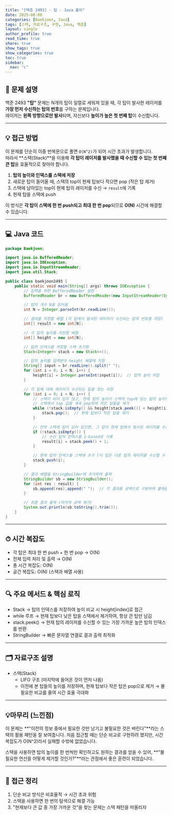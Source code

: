 ```yaml
---
title: "[백준 2493] - 탑 - Java 풀이"
date: 2025-08-08
categories: [Baekjoon, Java]
tags: [스택, 자료구조, 구현, Java, 백준]
layout: single
author_profile: true
read_time: true
share: true
show_tags: true
show_categories: true
toc: true
sidebar:
  nav: "c"
---
```


## 📌 문제 설명

백준 2493 **"탑"** 문제는 N개의 탑이 일렬로 세워져 있을 때, 각 탑이 발사한 레이저를 **가장 먼저 수신하는 탑의 번호**를 구하는 문제입니다.  
레이저는 **왼쪽 방향으로만 발사**되며, 자신보다 **높이가 높은 첫 번째 탑**이 수신합니다.

---

## 💡 접근 방법

이 문제를 단순히 이중 반복문으로 풀면 `O(N^2)`가 되어 시간 초과가 발생합니다.  
따라서 **스택(Stack)**을 이용해 **각 탑이 레이저를 발사했을 때 수신할 수 있는 첫 번째 큰 탑**을 효율적으로 찾아야 합니다.

1. **탑의 높이와 인덱스를 스택에 저장**
2. 새로운 탑이 들어올 때, 스택의 top이 현재 탑보다 작으면 pop (작은 탑 제거)
3. 스택에 남아있는 top이 현재 탑의 레이저를 수신 → `result`에 기록
4. 현재 탑을 스택에 push

이 방식은 **각 탑이 스택에 한 번 push되고 최대 한 번 pop**되므로 **O(N)** 시간에 해결할 수 있습니다.

---

## 💻 Java 코드

```java
package Baekjoon;

import java.io.BufferedReader;
import java.io.IOException;
import java.io.InputStreamReader;
import java.util.Stack;

public class baekjoon2493 {
    public static void main(String[] args) throws IOException {
        // 입력을 위한 BufferedReader 설정
        BufferedReader br = new BufferedReader(new InputStreamReader(System.in));

        // 탑의 개수 N을 읽어옴
        int N = Integer.parseInt(br.readLine());

        // 결과를 저장할 배열 (각 탑에서 발사된 레이저가 수신되는 탑의 번호를 저장)
        int[] result = new int[N];

        // 각 탑의 높이를 저장할 배열
        int[] height = new int[N];

        // 탑의 인덱스를 저장할 스택 초기화
        Stack<Integer> stack = new Stack<>();

        // 탑의 높이를 입력받아 height 배열에 저장
        String[] input = br.readLine().split(" ");
        for (int i = 0; i < N; i++) {
            height[i] = Integer.parseInt(input[i]);  // 탑의 높이 저장
        }

        // 각 탑에 대해 레이저가 수신되는 탑을 찾는 과정
        for (int i = 0; i < N; i++) {
            // 스택이 비어 있지 않고, 현재 탑의 높이가 스택의 top에 있는 탑의 높이보다 클 때
            // 스택에서 top 값을 계속 pop하여 작은 탑들을 제거
            while (!stack.isEmpty() && height[stack.peek()] < height[i]) {
                stack.pop();  // 현재 탑보다 작은 탑을 제거
            }

            // 만약 스택에 탑이 남아 있으면, 그 탑이 현재 탑에서 발사된 레이저를 수신하는 탑
            if (!stack.isEmpty()) {
                // 수신 탑의 인덱스를 1-based로 기록
                result[i] = stack.peek() + 1;
            }

            // 현재 탑의 인덱스를 스택에 추가 (이 탑은 다른 탑의 레이저를 수신할 수 있을 수 있음)
            stack.push(i);
        }

        // 결과 배열을 StringBuilder에 추가하여 출력
        StringBuilder sb = new StringBuilder();
        for (int res : result) {
            sb.append(res).append(" ");  // 각 결과를 공백으로 구분하여 붙여줌
        }

        // 최종 결과 출력 (마지막 공백 제거)
        System.out.println(sb.toString().trim());
    }
}
```

---

## ⏱ 시간 복잡도

- 각 탑은 최대 한 번 push + 한 번 pop → O(N)
- 전체 입력 처리 및 출력 → O(N)
- 총 시간 복잡도: O(N)
- 공간 복잡도: O(N) (스택과 배열 사용)

---

## 🔍 주요 메서드 & 핵심 로직

- Stack<Integer>
  → 탑의 인덱스를 저장하여 높이 비교 시 height[index]로 접근
- while 루프
  → 현재 탑보다 낮은 탑을 스택에서 제거하여, 항상 큰 탑만 남김
- stack.peek()
  → 현재 탑의 레이저를 수신할 수 있는 가장 가까운 높은 탑의 인덱스를 반환
- StringBuilder
  → 빠른 문자열 연결로 결과 출력 최적화

---

## 🗂 자료구조 설명

- 스택(Stack)
  - LIFO 구조 (마지막에 들어온 것이 먼저 나옴)
  - 이전에 본 탑들의 높이를 저장하며, 현재 탑보다 작은 탑은 pop으로 제거
    → 불필요한 비교를 줄여 시간 효율 극대화

---

## 💡마무리 (느낀점)

이 문제는 **"이전의 정보 중에서 필요한 것만 남기고 불필요한 것은 버린다"**라는 스택의 활용 패턴을 잘 보여줍니다.
처음 접근할 때는 단순 비교로 구현하려 했지만, 시간 복잡도가 O(N^2)라서 실패할 수밖에 없었습니다.

스택을 사용하면 탑의 높이를 한 번씩만 확인하고도 원하는 결과를 얻을 수 있어,
**"불필요한 연산을 어떻게 제거할 것인가?"**라는 관점에서 좋은 훈련이 되었습니다.

---

## 📌 접근 정리

1. 단순 비교 방식은 비효율적 → 시간 초과 위험
2. 스택을 사용하면 한 번의 탐색으로 해결 가능
3. "현재보다 큰 값 중 가장 가까운 것"을 찾는 문제는 스택 패턴을 떠올리자
